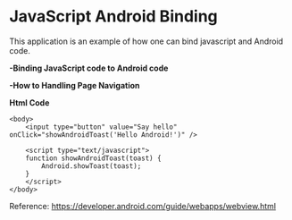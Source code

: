 JavaScript Android Binding
===================
This application is an example of how one can bind javascript and Android code.

**-Binding JavaScript code to Android code**

**-How to Handling Page Navigation**

**Html Code**
    
	<body>
		<input type="button" value="Say hello" onClick="showAndroidToast('Hello Android!')" />

		<script type="text/javascript">
		function showAndroidToast(toast) {
			Android.showToast(toast);
		}
		</script>
	</body>


Reference: https://developer.android.com/guide/webapps/webview.html






























































































































